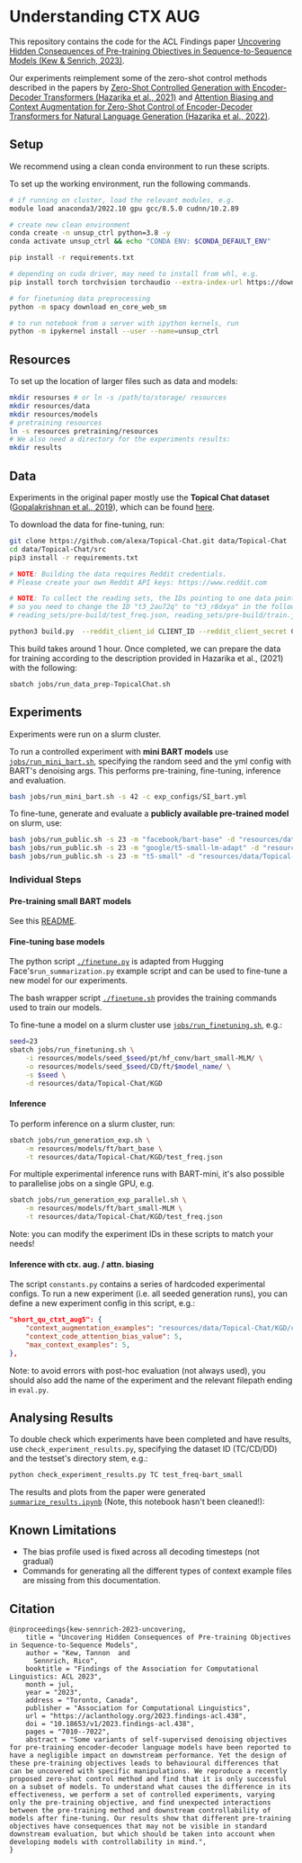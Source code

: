# Understanding CTX AUG

This repository contains the code for the ACL Findings paper [Uncovering Hidden Consequences of Pre-training Objectives in Sequence-to-Sequence Models (Kew & Senrich, 2023)](https://aclanthology.org/2023.findings-acl.438/).

Our experiments reimplement some of the zero-shot control methods described in the papers by [Zero-Shot Controlled Generation with Encoder-Decoder Transformers (Hazarika et al., 2021)](https://arxiv.org/abs/2106.06411) and [Attention Biasing and Context Augmentation for Zero-Shot Control of Encoder-Decoder Transformers for Natural Language Generation (Hazarika et al., 2022)](https://ojs.aaai.org/index.php/AAAI/article/view/21319).

## Setup

We recommend using a clean conda environment to run these scripts.

To set up the working environment, run the following commands.

```bash
# if running on cluster, load the relevant modules, e.g.
module load anaconda3/2022.10 gpu gcc/8.5.0 cudnn/10.2.89

# create new clean environment
conda create -n unsup_ctrl python=3.8 -y
conda activate unsup_ctrl && echo "CONDA ENV: $CONDA_DEFAULT_ENV"

pip install -r requirements.txt

# depending on cuda driver, may need to install from whl, e.g.
pip install torch torchvision torchaudio --extra-index-url https://download.pytorch.org/whl/cu113

# for finetuning data preprocessing
python -m spacy download en_core_web_sm

# to run notebook from a server with ipython kernels, run
python -m ipykernel install --user --name=unsup_ctrl
```

## Resources

To set up the location of larger files such as data and models:

```bash
mkdir resourses # or ln -s /path/to/storage/ resources
mkdir resources/data
mkdir resources/models
# pretraining resources
ln -s resources pretraining/resources
# We also need a directory for the experiments results:
mkdir results
```

## Data

Experiments in the original paper mostly use the 
**Topical Chat dataset** ([Gopalakrishnan et al., 2019](https://m.media-amazon.com/images/G/01/amazon.jobs/3079_Paper._CB1565131710_.pdf)), 
which can be found [here](https://github.com/alexa/Topical-Chat).

To download the data for fine-tuning, run:

```bash
git clone https://github.com/alexa/Topical-Chat.git data/Topical-Chat
cd data/Topical-Chat/src
pip3 install -r requirements.txt

# NOTE: Building the data requires Reddit credentials. 
# Please create your own Reddit API keys: https://www.reddit.com

# NOTE: To collect the reading sets, the IDs pointing to one data point has changed (https://github.com/alexa/Topical-Chat/issues/11),
# so you need to change the ID "t3_2au72q" to "t3_r8dxya" in the following files:
# reading_sets/pre-build/test_freq.json, reading_sets/pre-build/train.json, reading_sets/pre-build/valid_freq.json

python3 build.py  --reddit_client_id CLIENT_ID --reddit_client_secret CLIENT_SECRET --reddit_user_agent USER_AGENT
```

This build takes around 1 hour. Once completed, we can prepare the data for training according to the description provided in Hazarika et al., (2021) with the following:

```bash
sbatch jobs/run_data_prep-TopicalChat.sh
```

<!-- For additional dataset experiments:

- Commonsense-Dialogues ([Zhou et al., 2021](https://arxiv.org/abs/2109.06427))

```
git clone https://github.com/alexa/Commonsense-Dialogues.git data/Commonsense-Dialogues
sbatch jobs/run_data_prep-CommonsenseDialogue.sh
```

- DailyDialog

```
sbatch jobs/run_data_prep-DailyDialog.sh
``` -->

## Experiments

Experiments were run on a slurm cluster.

To run a controlled experiment with **mini BART models** use [`jobs/run_mini_bart.sh`](./jobs/run_mini_bart.sh), specifying the random seed and the yml config with BART's denoising args.
This performs pre-training, fine-tuning, inference and evaluation.

```bash
bash jobs/run_mini_bart.sh -s 42 -c exp_configs/SI_bart.yml
```

To fine-tune, generate and evaluate a **publicly available pre-trained model** on slurm, use:

```bash
bash jobs/run_public.sh -s 23 -m "facebook/bart-base" -d "resources/data/Topical-Chat/KGD"
bash jobs/run_public.sh -s 23 -m "google/t5-small-lm-adapt" -d "resources/data/Topical-Chat/KGD"
bash jobs/run_public.sh -s 23 -m "t5-small" -d "resources/data/Topical-Chat/KGD"
```

### Individual Steps

#### Pre-training small BART models

See this [README](./pretraining/README.md).

#### Fine-tuning base models

The python script [`./finetune.py`](./finetune.py) is adapted from Hugging Face's`run_summarization.py` example script and can be used to fine-tune a new model for our experiments.

The bash wrapper script [`./finetune.sh`](./finetune.sh) provides the training commands used to train our models.

To fine-tune a model on a slurm cluster use [`jobs/run_finetuning.sh`](./jobs/run_finetuning.sh), e.g.:

```bash
seed=23
sbatch jobs/run_finetuning.sh \
    -i resources/models/seed_$seed/pt/hf_conv/bart_small-MLM/ \
    -o resources/models/seed_$seed/CD/ft/$model_name/ \
    -s $seed \
    -d resources/data/Topical-Chat/KGD
```

#### Inference

To perform inference on a slurm cluster, run:

```bash
sbatch jobs/run_generation_exp.sh \
    -m resources/models/ft/bart_base \
    -t resources/data/Topical-Chat/KGD/test_freq.json
```

For multiple experimental inference runs with BART-mini, it's also possible to parallelise jobs on a single GPU, e.g.

```bash
sbatch jobs/run_generation_exp_parallel.sh \
    -m resources/models/ft/bart_small-MLM \
    -t resources/data/Topical-Chat/KGD/test_freq.json
```

Note: you can modify the experiment IDs in these scripts to match your needs!

#### Inference with ctx. aug. / attn. biasing

The script `constants.py` contains a series of hardcoded experimental configs. 
To run a new experiment (i.e. all seeded generation runs), you can define a new experiment config in this script, e.g.:

```json
"short_qu_ctxt_aug5": {
    "context_augmentation_examples": "resources/data/Topical-Chat/KGD/contexts/short_questions.txt",
    "context_code_attention_bias_value": 5,
    "max_context_examples": 5,
},
```

Note: to avoid errors with post-hoc evaluation (not always used), you should also add the name of the experiment and the relevant filepath ending in `eval.py`.


## Analysing Results

To double check which experiments have been completed and have results, use `check_experiment_results.py`, specifying the dataset ID (TC/CD/DD) and the testset's directory stem, e.g.:

```bash
python check_experiment_results.py TC test_freq-bart_small
```

The results and plots from the paper were generated [`summarize_results.ipynb`](./summarize_results.ipynb) (Note, this notebook hasn't been cleaned!):

<!-- ### Heavy lifting scripts

The commands above assume access to a slurm cluster. For development or direct execution, you can also execute the relevant scripts, specifying the appropriate arguments, e.g.:

```bash
# generation experiments with different seeds
python generation_exp.py -m resources/models/seed_$seed/TC/ft/bart_base --exp_id baseline

# inference (will only generate for the first `max_predict_samples`)
python inference.py \
    --model_name_or_path resources/models/seed_23/CD/ft/bart_small-MLM \
    --test_file resources/data/Commonsense-Dialogues/CD/test.json 
    --text_column turns --summary_column target --knowledge_column context \
    --seed 0 --batch_size 5 --num_return_sequences 1 \
    --beam_size 4 --do_sample True --top_p 0.9 \
    --write_to_file none --max_predict_samples 5 \
    --cross_attention_bias_value 1 --bias_profile knowledge \
    --context_augmentation_examples "resources/data/Commonsense-Dialogues/CD/contexts/train_questions.txt" \
    --context_code_attention_bias_value 5  --max_context_examples 10

# evaluation
python evaluation/evaluation.py output_file [--references_file (e.g., test_freq.json)] [--outfile]
``` -->

## Known Limitations

- The bias profile used is fixed across all decoding timesteps (not gradual)
- Commands for generating all the different types of context example files are missing from this documentation.

## Citation

```
@inproceedings{kew-sennrich-2023-uncovering,
    title = "Uncovering Hidden Consequences of Pre-training Objectives in Sequence-to-Sequence Models",
    author = "Kew, Tannon  and
      Sennrich, Rico",
    booktitle = "Findings of the Association for Computational Linguistics: ACL 2023",
    month = jul,
    year = "2023",
    address = "Toronto, Canada",
    publisher = "Association for Computational Linguistics",
    url = "https://aclanthology.org/2023.findings-acl.438",
    doi = "10.18653/v1/2023.findings-acl.438",
    pages = "7010--7022",
    abstract = "Some variants of self-supervised denoising objectives for pre-training encoder-decoder language models have been reported to have a negligible impact on downstream performance. Yet the design of these pre-training objectives leads to behavioural differences that can be uncovered with specific manipulations. We reproduce a recently proposed zero-shot control method and find that it is only successful on a subset of models. To understand what causes the difference in its effectiveness, we perform a set of controlled experiments, varying only the pre-training objective, and find unexpected interactions between the pre-training method and downstream controllability of models after fine-tuning. Our results show that different pre-training objectives have consequences that may not be visible in standard downstream evaluation, but which should be taken into account when developing models with controllability in mind.",
}
```